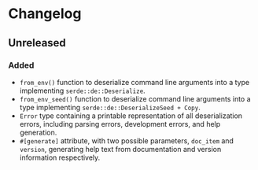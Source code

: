 # Changelog

## Unreleased
### Added
- `from_env()` function to deserialize command line arguments into a type implementing `serde::de::Deserialize`.
- `from_env_seed()` function to deserialize command line arguments into a type implementing `serde::de::DeserializeSeed + Copy`.
- `Error` type containing a printable representation of all deserialization errors, including parsing errors, development errors, and help generation.
- `#[generate]` attribute, with two possible parameters, `doc_item` and `version`, generating help text from documentation and version information respectively.
